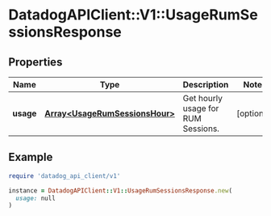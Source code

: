 # DatadogAPIClient::V1::UsageRumSessionsResponse

## Properties

| Name      | Type                                                             | Description                        | Notes      |
| --------- | ---------------------------------------------------------------- | ---------------------------------- | ---------- |
| **usage** | [**Array&lt;UsageRumSessionsHour&gt;**](UsageRumSessionsHour.md) | Get hourly usage for RUM Sessions. | [optional] |

## Example

```ruby
require 'datadog_api_client/v1'

instance = DatadogAPIClient::V1::UsageRumSessionsResponse.new(
  usage: null
)
```
